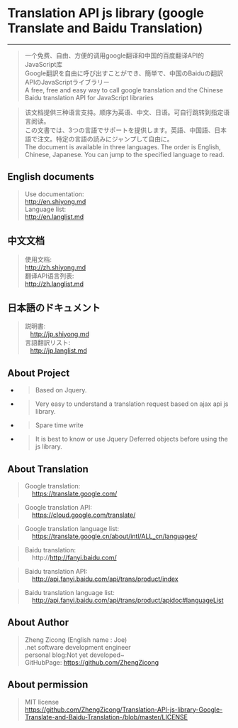 # Translation API js library (google Translate and Baidu Translation)

***

>  一个免费、自由、方便的调用google翻译和中国的百度翻译API的JavaScript库
<br/> Google翻訳を自由に呼び出すことができ、簡単で、中国のBaiduの翻訳APIのJavaScriptライブラリー
<br/> A free, free and easy way to call google translation and the Chinese Baidu translation API for JavaScript libraries

> 该文档提供三种语言支持。顺序为英语、中文、日语。可自行跳转到指定语言阅读。
<br/> この文書では、3つの言語でサポートを提供します。英語、中国語、日本語で注文。特定の言語の読みにジャンプして自由に。
<br/> The document is available in three languages. The order is English, Chinese, Japanese. You can jump to the specified language to read.

## English documents
> Use documentation: 
<br/>http://en.shiyong.md <br/>
> Language list:
<br/>http://en.langlist.md

## 中文文档
> 使用文档: 
<br/>http://zh.shiyong.md <br/>
> 翻译API语言列表:
<br/>http://zh.langlist.md

## 日本語のドキュメント
> 説明書:
<br/>&nbsp;&nbsp;&nbsp;http://jp.shiyong.md <br/>
> 言語翻訳リスト:
<br/>&nbsp;&nbsp;&nbsp;http://jp.langlist.md

## About Project
* > Based on Jquery.
* > Very easy to understand a translation request based on ajax api js library.
* > Spare time write
* > It is best to know or use Jquery Deferred objects before using the js library.

## About Translation
> Google translation:
    <br/>&nbsp;&nbsp;&nbsp;&nbsp;https://translate.google.com/
    
> Google translation API<Official charges>:
    <br/>&nbsp;&nbsp;&nbsp;&nbsp;https://cloud.google.com/translate/
    
> Google translation language list:
    <br/>&nbsp;&nbsp;&nbsp;&nbsp;https://translate.google.cn/about/intl/ALL_cn/languages/
    
> Baidu translation:
    <br/>&nbsp;&nbsp;&nbsp;&nbsp;http://http://fanyi.baidu.com/
    
> Baidu translation API<Free limit>:
    <br/>&nbsp;&nbsp;&nbsp;&nbsp;http://api.fanyi.baidu.com/api/trans/product/index
    
> Baidu translation language list:
    <br/>&nbsp;&nbsp;&nbsp;&nbsp;http://api.fanyi.baidu.com/api/trans/product/apidoc#languageList
    

## About Author
> Zheng Zicong (English name : Joe)
<br/> .net software development engineer
<br/> personal blog:Not yet developed~
<br/> GitHubPage: https://github.com/ZhengZicong

## About permission
> MIT license
<br/> https://github.com/ZhengZicong/Translation-API-js-library-Google-Translate-and-Baidu-Translation-/blob/master/LICENSE


